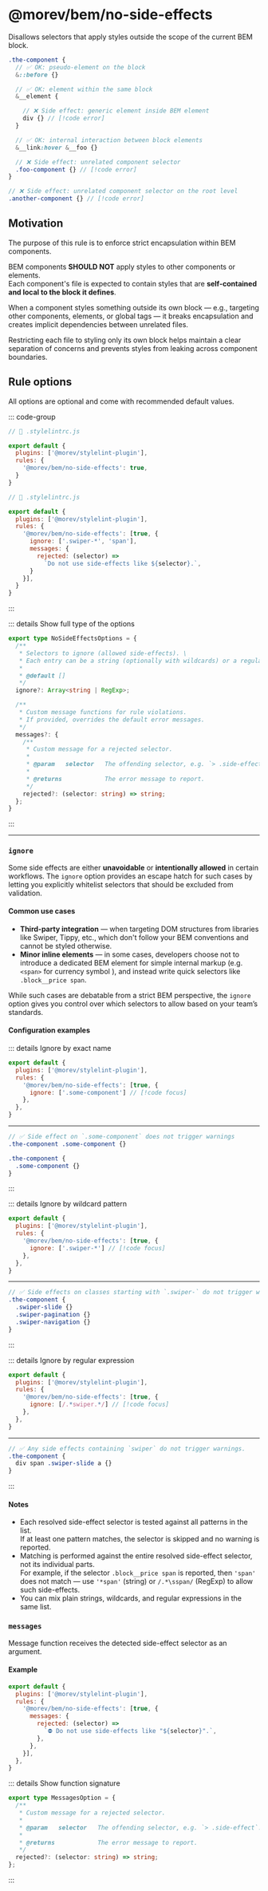 # @morev/bem/no-side-effects

Disallows selectors that apply styles outside the scope of the current BEM block.

```scss
.the-component {
  // ✅ OK: pseudo-element on the block
  &::before {}

  // ✅ OK: element within the same block
  &__element {

    // ❌ Side effect: generic element inside BEM element
    div {} // [!code error]
  }

  // ✅ OK: internal interaction between block elements
  &__link:hover &__foo {}

  // ❌ Side effect: unrelated component selector
  .foo-component {} // [!code error]
}

// ❌ Side effect: unrelated component selector on the root level
.another-component {} // [!code error]
```

<!-- @include: @/docs/_parts/bem-block.md -->

## Motivation

The purpose of this rule is to enforce strict encapsulation within BEM components.

BEM components **SHOULD NOT** apply styles to other components or elements. \
Each component's file is expected to contain styles that are **self-contained and local to the block it defines**.

When a component styles something outside its own block — e.g., targeting other components, elements, or global tags —
it breaks encapsulation and creates implicit dependencies between unrelated files.

Restricting each file to styling only its own block helps maintain a clear separation of concerns
and prevents styles from leaking across component boundaries.


## Rule options

All options are optional and come with recommended default values.

::: code-group

```js [Enabling a rule without options]
// 📄 .stylelintrc.js

export default {
  plugins: ['@morev/stylelint-plugin'],
  rules: {
    '@morev/bem/no-side-effects': true,
  }
}
```

```js [Enabling a rule with custom options]
// 📄 .stylelintrc.js

export default {
  plugins: ['@morev/stylelint-plugin'],
  rules: {
    '@morev/bem/no-side-effects': [true, {
      ignore: ['.swiper-*', 'span'],
      messages: {
        rejected: (selector) =>
          `Do not use side-effects like ${selector}.`,
      }
    }],
  }
}
```

:::

::: details Show full type of the options

```ts
export type NoSideEffectsOptions = {
  /**
   * Selectors to ignore (allowed side-effects). \
   * Each entry can be a string (optionally with wildcards) or a regular expression.
   *
   * @default []
   */
  ignore?: Array<string | RegExp>;

  /**
   * Custom message functions for rule violations.
   * If provided, overrides the default error messages.
   */
  messages?: {
    /**
     * Custom message for a rejected selector.
     *
     * @param   selector   The offending selector, e.g. `> .side-effect`.
     *
     * @returns            The error message to report.
     */
    rejected?: (selector: string) => string;
  };
}
```

:::

---

### `ignore`

Some side effects are either **unavoidable** or **intentionally allowed** in certain workflows.
The `ignore` option provides an escape hatch for such cases by letting you explicitly whitelist selectors
that should be excluded from validation.

#### Common use cases

* **Third-party integration** — when targeting DOM structures from libraries like Swiper, Tippy, etc.,
  which don't follow your BEM conventions and cannot be styled otherwise.
* **Minor inline elements** — in some cases, developers choose not to introduce a dedicated BEM element for simple internal markup
  (e.g. `<span>` for currency symbol ), and instead write quick selectors like `.block__price span`.

While such cases are debatable from a strict BEM perspective,
the `ignore` option gives you control over which selectors to allow based on your team’s standards.

#### Configuration examples

::: details Ignore by exact name

```js
export default {
  plugins: ['@morev/stylelint-plugin'],
  rules: {
    '@morev/bem/no-side-effects': [true, {
      ignore: ['.some-component'] // [!code focus]
    },
  },
}
```

---

```scss [BEM example]
// ✅ Side effect on `.some-component` does not trigger warnings
.the-component .some-component {}

.the-component {
  .some-component {}
}
```

:::

::: details Ignore by wildcard pattern

```js
export default {
  plugins: ['@morev/stylelint-plugin'],
  rules: {
    '@morev/bem/no-side-effects': [true, {
      ignore: ['.swiper-*'] // [!code focus]
    },
  },
}
```

---

```scss [BEM example]
// ✅ Side effects on classes starting with `.swiper-` do not trigger warnings.
.the-component {
  .swiper-slide {}
  .swiper-pagination {}
  .swiper-navigation {}
}
```

:::

::: details Ignore by regular expression

```js
export default {
  plugins: ['@morev/stylelint-plugin'],
  rules: {
    '@morev/bem/no-side-effects': [true, {
      ignore: [/.*swiper.*/] // [!code focus]
    },
  },
}
```

---

```scss [BEM example]
// ✅ Any side effects containing `swiper` do not trigger warnings.
.the-component {
  div span .swiper-slide a {}
}
```

:::

#### Notes

* Each resolved side-effect selector is tested against all patterns in the list. \
  If at least one pattern matches, the selector is skipped and no warning is reported.
* Matching is performed against the entire resolved side-effect selector, not its individual parts. \
  For example, if the selector `.block__price span` is reported, then `'span'` does not match —
  use `'*span'` (string) or `/.*\sspan/` (RegExp) to allow such side-effects.
* You can mix plain strings, wildcards, and regular expressions in the same list.

### `messages`

<!-- @include: @/docs/_parts/custom-messages.md#header -->

Message function receives the detected side-effect selector as an argument.

#### Example

```js
export default {
  plugins: ['@morev/stylelint-plugin'],
  rules: {
    '@morev/bem/no-side-effects': [true, {
      messages: {
        rejected: (selector) =>
          `⛔ Do not use side-effects like "${selector}".`,
        },
      },
    }],
  },
}
```

::: details Show function signature

```ts
export type MessagesOption = {
  /**
   * Custom message for a rejected selector.
   *
   * @param   selector   The offending selector, e.g. `> .side-effect`.
   *
   * @returns            The error message to report.
   */
  rejected?: (selector: string) => string;
};
```

:::

<!-- @include: @/docs/_parts/custom-messages.md#formatting -->
